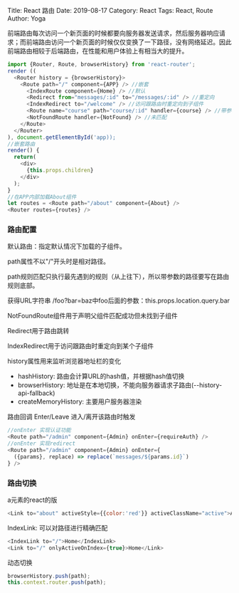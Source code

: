 Title: React 路由
Date: 2019-08-17
Category: React
Tags: React, Route
Author: Yoga

前端路由每次访问一个新页面的时候都要向服务器发送请求，然后服务器响应请求；而前端路由访问一个新页面的时候仅仅变换了一下路径，没有网络延迟。因此前端路由相较于后端路由，在性能和用户体验上有相当大的提升。

```javascript
import {Router, Route, browserHistory} from 'react-router';
render ((
  <Router history = {browserHistory}>
    <Route path="/" component={APP} /> //嵌套
      <IndexRoute component={Home} /> //默认
      <Redirect from="messages/:id" to="/messages/:id" /> //重定向
      <IndexRedirect to="/welcome" /> //访问跟路由时重定向到子组件
      <Route name="course" path="course/:id" handler={course} /> //带参数
      <NotFoundRoute handler={NotFound} /> //未匹配
    </Route>
  </Router>
), document.getElementById('app));
//嵌套路由
render() {
  return(
    <div>
      {this.props.children}
    </div>
  );
}
//在APP内部加载About组件
let routes = <Route path="/about" component={About} />
<Router routes={routes} />
```

### 路由配置

默认路由：指定默认情况下加载的子组件。

path属性不以"/"开头时是相对路径。

path规则匹配只执行最先遇到的规则（从上往下），所以带参数的路径要写在路由规则底部。

获得URL字符串 /foo?bar=baz中foo后面的参数：this.props.location.query.bar

NotFoundRoute组件用于声明父组件匹配成功但未找到子组件

Redirect用于路由跳转

IndexRedirect用于访问跟路由时重定向到某个子组件

history属性用来监听浏览器地址栏的变化

* hashHistory: 路由会计算URL的hash值，并根据hash值切换
* browserHistory: 地址是在本地切换，不能向服务器请求子路由(--history-api-fallback)
* createMemoryHistory: 主要用户服务器渲染

路由回调 Enter/Leave 进入/离开该路由时触发

```javascript
//onEnter 实现认证功能
<Route path="/admin" component={Admin} onEnter={requireAuth} />
//onEnter 实现redirect
<Route path="/admin" component={Admin} onEnter={
  ({params}, replace) => replace(`messages/${params.id}`)
} />
```

### 路由切换

a元素的react的版

```javascript
<Link to="about" activeStyle={{color:'red'}} activeClassName="active">About</Link>
```

IndexLink: 可以对路径进行精确匹配

```javascript
<IndexLink to="/">Home</IndexLink>
<Link to="/" onlyActiveOnIndex={true}>Home</Link>
```

动态切换

```javascript
browserHistory.push(path);
this.context.router.push(path);
```